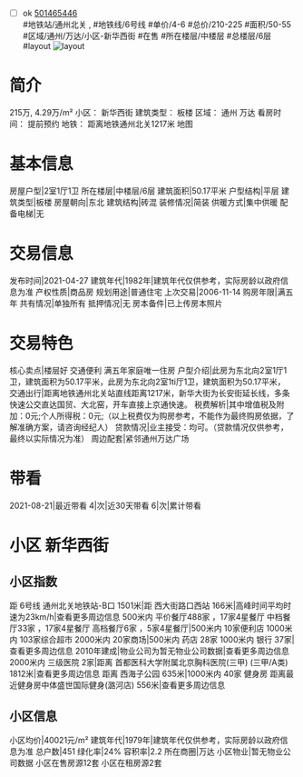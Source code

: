 - [ ] ok [501465446](https://bj.5i5j.com/ershoufang/501465446.html)  
 #地铁站/通州北关 ,  #地铁线/6号线
#单价/4-6 #总价/210-225 #面积/50-55   #区域/通州/万达/小区-新华西街 #在售 #所在楼层/中楼层 #总楼层/6层 #layout 
![layout](http://image2a.5i5j.com/bdir/layout/ff485b1f385945b2936694b17175cb80.jpg_P5.jpg) 
# 简介 
 215万,  4.29万/m² 
小区： 新华西街
建筑类型： 板楼
区域： 通州 万达
看房时间： 提前预约
地铁： 距离地铁通州北关1217米 地图
# 基本信息 
 房屋户型|2室1厅1卫
所在楼层|中楼层/6层
建筑面积|50.17平米
户型结构|平层
建筑类型|板楼
房屋朝向|东北
建筑结构|砖混
装修情况|简装
供暖方式|集中供暖
配备电梯|无
# 交易信息 
 发布时间|2021-04-27
建筑年代|1982年|建筑年代仅供参考，实际房龄以政府信息为准
产权性质|商品房
规划用途|普通住宅
上次交易|2006-11-14
购房年限|满五年
共有情况|单独所有
抵押情况|无
房本备件|已上传房本照片
# 交易特色 
 核心卖点|楼层好 交通便利 满五年家庭唯一住房
户型介绍|此房为东北向2室1厅1卫，建筑面积为50.17平米，此房为东北向2室1ti厅1卫，建筑面积为50.17平米，
交通出行|距离地铁通州北关站直线距离1217米，新华大街为长安街延长线，多条快速公交直达国贸、大北窑，开车直接上京通快速。
税费解析|其中增值税及附加：0元;个人所得税：0元;（以上税费仅为购房参考，不能作为最终购房依据，了解准确方案，请咨询经纪人）
贷款情况|业主接受：均可。（贷款情况仅供参考，最终以实际情况为准）
周边配套|紧邻通州万达广场
# 带看 
 2021-08-21|最近带看	 4|次|近30天带看	 6|次|累计带看
# 小区 新华西街
## 小区指数 
 距 6号线 通州北关地铁站-B口 1501米|距 西大街路口西站 166米|高峰时间平均时速为23km/h|查看更多周边信息
500米内 平价餐厅488家 ，17家4星餐厅
中档餐厅33家 ，17家4星餐厅
高档餐厅6家 ，5家4星餐厅|500米内 10家便利店
1000米内 103家综合超市
2000米内 20家商场|500米内 药店 28家
1000米内 银行 37家|查看更多周边信息
2010年建成|物业公司为暂无物业公司数据|查看更多周边信息
2000米内 三级医院 2家|距离 首都医科大学附属北京胸科医院(三甲) (三甲/A类) 1812米|查看更多周边信息
距离 西海子公园 635米|1000米内 40家 健身房
距离最近健身房中体盛世国际健身(潞河店) 556米|查看更多周边信息
## 小区信息 
 小区均价|40021元/m²
建筑年代|1979年|建筑年代仅供参考，实际房龄以政府信息为准
总户数|451
绿化率|24%
容积率|2.2
所在商圈|万达
小区物业|暂无物业公司数据
小区在售房源12套
小区在租房源2套
